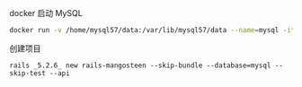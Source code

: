docker 启动 MySQL
```bash
docker run -v /home/mysql57/data:/var/lib/mysql57/data --name=mysql -it -p 3306:3306 -e MYSQL_ROOT_PASSWORD=root -d mysql:5.7
```

创建项目
```
rails _5.2.6_ new rails-mangosteen --skip-bundle --database=mysql --skip-test --api
```

